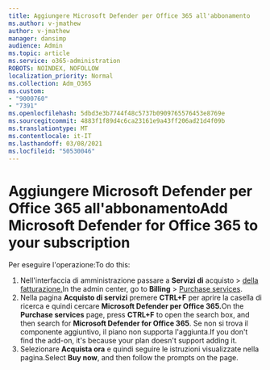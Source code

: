 ```yaml
---
title: Aggiungere Microsoft Defender per Office 365 all'abbonamento
ms.author: v-jmathew
author: v-jmathew
manager: dansimp
audience: Admin
ms.topic: article
ms.service: o365-administration
ROBOTS: NOINDEX, NOFOLLOW
localization_priority: Normal
ms.collection: Adm_O365
ms.custom:
- "9000760"
- "7391"
ms.openlocfilehash: 5dbd3e3b7744f48c5737b0909765576453e8769e
ms.sourcegitcommit: 4883f1f89d4c6ca23161e9a43ff206ad21d4f09b
ms.translationtype: MT
ms.contentlocale: it-IT
ms.lasthandoff: 03/08/2021
ms.locfileid: "50530046"
---
```

# <a name="add-microsoft-defender-for-office-365-to-your-subscription"></a><span data-ttu-id="2c734-102">Aggiungere Microsoft Defender per Office 365 all'abbonamento</span><span class="sxs-lookup"><span data-stu-id="2c734-102">Add Microsoft Defender for Office 365 to your subscription</span></span>

<span data-ttu-id="2c734-103">Per eseguire l'operazione:</span><span class="sxs-lookup"><span data-stu-id="2c734-103">To do this:</span></span>

1. <span data-ttu-id="2c734-104">Nell'interfaccia di amministrazione passare a **Servizi di** acquisto  >  [della fatturazione.](https://go.microsoft.com/fwlink/p/?linkid=868433)</span><span class="sxs-lookup"><span data-stu-id="2c734-104">In the admin center, go to **Billing** > [Purchase services](https://go.microsoft.com/fwlink/p/?linkid=868433).</span></span>
2. <span data-ttu-id="2c734-105">Nella pagina **Acquisto di servizi** premere **CTRL+F** per aprire la casella di ricerca e quindi cercare **Microsoft Defender per Office 365.**</span><span class="sxs-lookup"><span data-stu-id="2c734-105">On the **Purchase services** page, press **CTRL+F** to open the search box, and then search for **Microsoft Defender for Office 365**.</span></span> <span data-ttu-id="2c734-106">Se non si trova il componente aggiuntivo, il piano non supporta l'aggiunta.</span><span class="sxs-lookup"><span data-stu-id="2c734-106">If you don't find the add-on, it's because your plan doesn't support adding it.</span></span>
3. <span data-ttu-id="2c734-107">Selezionare **Acquista ora** e quindi seguire le istruzioni visualizzate nella pagina.</span><span class="sxs-lookup"><span data-stu-id="2c734-107">Select **Buy now**, and then follow the prompts on the page.</span></span>
